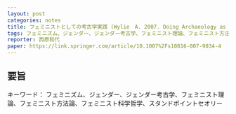 ```yaml
---
layout: post
categories: notes
title: フェミニストとしての考古学実践 (Wylie　A. 2007. Doing Archaeology as a Feminist: Introduction)
tags: フェミニズム、ジェンダー、ジェンダー考古学、フェミニスト理論、フェミニスト方法論、フェミニスト科学哲学、スタンドポイントセオリー、フィールドワーク
reporter: 西原和代
paper: https://link.springer.com/article/10.1007%2Fs10816-007-9034-4
---
```


## 要旨

キーワード： フェミニズム、ジェンダー、ジェンダー考古学、フェミニスト理論、フェミニスト方法論、フェミニスト科学哲学、スタンドポイントセオリー
